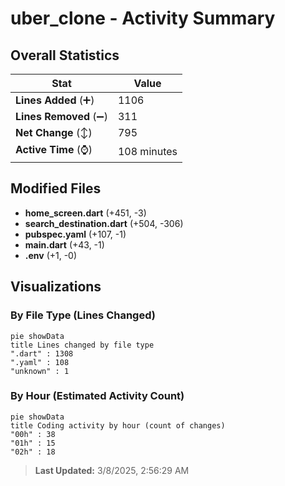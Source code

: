 # uber_clone - Activity Summary 

## Overall Statistics

| Stat                   | Value                                                             |
| ---------------------- | ----------------------------------------------------------------- |
| **Lines Added** (➕)   | 1106                                          |
| **Lines Removed** (➖) | 311                                        |
| **Net Change** (↕)    | 795                |
| **Active Time** (⌚)   | 108 minutes |


## Modified Files
- **home_screen.dart** (+451, -3)
- **search_destination.dart** (+504, -306)
- **pubspec.yaml** (+107, -1)
- **main.dart** (+43, -1)
- **.env** (+1, -0)

## Visualizations

### By File Type (Lines Changed)

```mermaid
pie showData
title Lines changed by file type
".dart" : 1308
".yaml" : 108
"unknown" : 1
```

### By Hour (Estimated Activity Count)

```mermaid
pie showData
title Coding activity by hour (count of changes)
"00h" : 38
"01h" : 15
"02h" : 18
```


> **Last Updated:** 3/8/2025, 2:56:29 AM